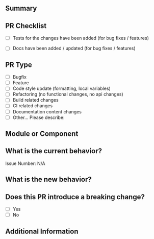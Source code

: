 <!-- THIS TEMPLATE IS INSPIRED BY angular/angular https://github.com/angular/angular/blob/master/.github/PULL_REQUEST_TEMPLATE.md -->
## Summary


## PR Checklist

- [ ] Tests for the changes have been added (for bug fixes / features)
- [ ] Docs have been added / updated (for bug fixes / features)


## PR Type

- [ ] Bugfix
- [ ] Feature
- [ ] Code style update (formatting, local variables)
- [ ] Refactoring (no functional changes, no api changes)
- [ ] Build related changes
- [ ] CI related changes
- [ ] Documentation content changes
- [ ] Other... Please describe:

## Module or Component



## What is the current behavior?
<!-- Please describe the current behavior that you are modifying, or link to a relevant issue. -->

Issue Number: N/A


## What is the new behavior?


## Does this PR introduce a breaking change?

- [ ] Yes
- [ ] No

<!-- If this PR contains a breaking change, please describe the impact and migration path for existing applications below. -->


## Additional Information

